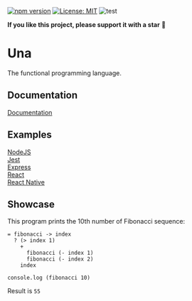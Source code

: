[![npm version](https://img.shields.io/npm/v/una-language)](https://badge.fury.io/js/una-language)
[![License: MIT](https://img.shields.io/npm/l/una-language)](https://opensource.org/licenses/MIT)
![test](https://github.com/sergeyshpadyrev/una/workflows/test/badge.svg?branch=master)

**If you like this project, please support it with a star** 🌟

# Una

The functional programming language.

## Documentation

[Documentation](https://una-language.com/docs/) <br/>

## Examples

[NodeJS](https://github.com/una-language/example-node) <br/>
[Jest](https://github.com/una-language/example-jest) <br/>
[Express](https://github.com/una-language/example-express) <br/>
[React](https://github.com/una-language/example-react) <br/>
[React Native](https://github.com/una-language/example-react-native) <br/>

## Showcase

This program prints the 10th number of Fibonacci sequence:

```
= fibonacci -> index
  ? (> index 1)
    +
      fibonacci (- index 1)
      fibonacci (- index 2)
    index

console.log (fibonacci 10)
```

Result is `55`
